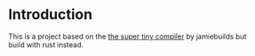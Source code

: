 # Introduction 
This is a project based on the [the super tiny compiler](https://github.com/jamiebuilds/the-super-tiny-compiler) by jamiebuilds but build with rust instead.